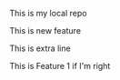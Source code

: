 <p>This is my local repo</p>
<p>This is new feature</p>
<p>This is extra line</p>
<p>This is Feature 1 if I'm right</p>